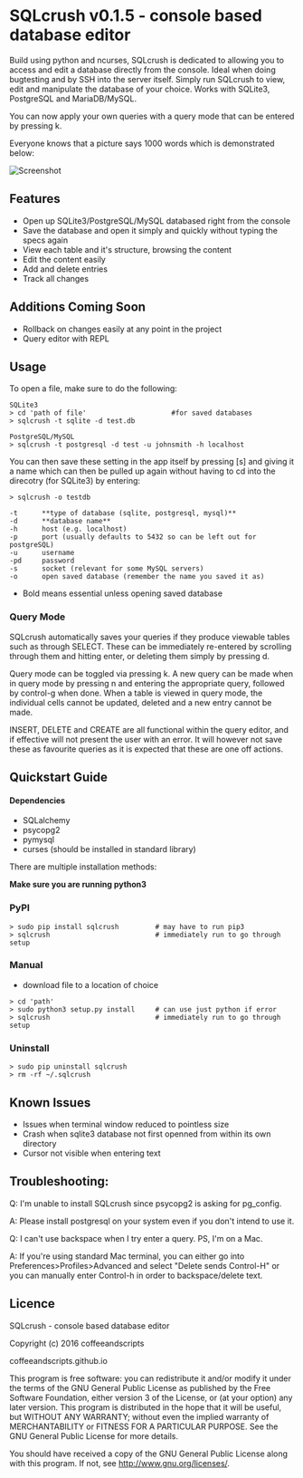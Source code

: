 # **SQLcrush v0.1.5** - console based database editor

Build using python and ncurses, SQLcrush is dedicated to allowing you to access and edit a database directly from the console. Ideal when doing bugtesting and by SSH into the server itself. Simply run SQLcrush to view, edit and manipulate the database of your choice. Works with SQLite3, PostgreSQL and MariaDB/MySQL.

You can now apply your own queries with a query mode that can be entered by pressing k.

Everyone knows that a picture says 1000 words which is demonstrated below:

![Screenshot](https://raw.githubusercontent.com/coffeeandscripts/sqlcrush/master/example.png "SQLcrush screenshot")

## Features

 - Open up SQLite3/PostgreSQL/MySQL databased right from the console
 - Save the database and open it simply and quickly without typing the specs again
 - View each table and it's structure, browsing the content
 - Edit the content easily
 - Add and delete entries
 - Track all changes

## Additions Coming Soon

 - Rollback on changes easily at any point in the project
 - Query editor with REPL

## Usage

To open a file, make sure to do the following:

~~~~
SQLite3
> cd 'path of file'						#for saved databases
> sqlcrush -t sqlite -d test.db

PostgreSQL/MySQL
> sqlcrush -t postgresql -d test -u johnsmith -h localhost
~~~~

You can then save these setting in the app itself by pressing [s] and giving it a name which can then be pulled up again without having to cd into the direcotry (for SQLite3) by entering:

~~~~
> sqlcrush -o testdb
~~~~

~~~~
-t		**type of database (sqlite, postgresql, mysql)**
-d		**database name**
-h		host (e.g. localhost)
-p		port (usually defaults to 5432 so can be left out for postgreSQL)
-u		username
-pd		password
-s      socket (relevant for some MySQL servers)
-o		open saved database (remember the name you saved it as)
~~~~
 - Bold means essential unless opening saved database

### Query Mode

SQLcrush automatically saves your queries if they produce viewable tables such as through SELECT. These can be immediately re-entered by scrolling through them and hitting enter, or deleting them simply by pressing d.

Query mode can be toggled via pressing k. A new query can be made when in query mode by pressing n and entering the appropriate query, followed by control-g when done. When a table is viewed in query mode, the individual cells cannot be updated, deleted and a new entry cannot be made.

INSERT, DELETE and CREATE are all functional within the query editor, and if effective will not present the user with an error. It will however not save these as favourite queries as it is expected that these are one off actions.

## Quickstart Guide

#### Dependencies

 - SQLalchemy
 - psycopg2
 - pymysql
 - curses (should be installed in standard library)

There are multiple installation methods:

**Make sure you are running python3**

### PyPI

~~~~
> sudo pip install sqlcrush			# may have to run pip3
> sqlcrush							# immediately run to go through setup
~~~~

### Manual

 - download file to a location of choice

~~~~
> cd 'path'
> sudo python3 setup.py install		# can use just python if error
> sqlcrush							# immediately run to go through setup
~~~~

### Uninstall

~~~
> sudo pip uninstall sqlcrush
> rm -rf ~/.sqlcrush
~~~

## Known Issues

 - Issues when terminal window reduced to pointless size
 - Crash when sqlite3 database not first openned from within its own directory
 - Cursor not visible when entering text

## Troubleshooting:

Q: I'm unable to install SQLcrush since psycopg2 is asking for pg_config.

A: Please install postgresql on your system even if you don't intend to use it.

Q: I can't use backspace when I try enter a query. PS, I'm on a Mac.

A: If you're using standard Mac terminal, you can either go into Preferences>Profiles>Advanced and select "Delete sends Control-H" or you can manually enter Control-h in order to backspace/delete text.

## Licence

SQLcrush - console based database editor

Copyright (c) 2016 coffeeandscripts

coffeeandscripts.github.io

This program is free software: you can redistribute it and/or modify it under the terms of the GNU General Public License as published by the Free Software Foundation, either version 3 of the License, or (at your option) any later version. This program is distributed in the hope that it will be useful, but WITHOUT ANY WARRANTY; without even the implied warranty of MERCHANTABILITY or FITNESS FOR A PARTICULAR PURPOSE. See the GNU General Public License for more details.

You should have received a copy of the GNU General Public License along with this program. If not, see http://www.gnu.org/licenses/.
